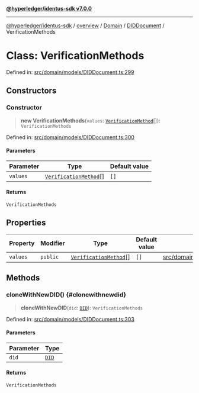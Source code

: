 [**@hyperledger/identus-sdk v7.0.0**](../../../../../../README.md)

***

[@hyperledger/identus-sdk](../../../../../../README.md) / [overview](../../../../../README.md) / [Domain](../../../README.md) / [DIDDocument](../README.md) / VerificationMethods

# Class: VerificationMethods

Defined in: [src/domain/models/DIDDocument.ts:299](https://github.com/hyperledger/identus-edge-agent-sdk-ts/blob/96423ee84b124a31ce63036d9d623d1cb73a13c2/src/domain/models/DIDDocument.ts#L299)

## Constructors

### Constructor

> **new VerificationMethods**(`values`: [`VerificationMethod`](VerificationMethod.md)[]): `VerificationMethods`

Defined in: [src/domain/models/DIDDocument.ts:300](https://github.com/hyperledger/identus-edge-agent-sdk-ts/blob/96423ee84b124a31ce63036d9d623d1cb73a13c2/src/domain/models/DIDDocument.ts#L300)

#### Parameters

| Parameter | Type | Default value |
| ------ | ------ | ------ |
| `values` | [`VerificationMethod`](VerificationMethod.md)[] | `[]` |

#### Returns

`VerificationMethods`

## Properties

| Property | Modifier | Type | Default value | Defined in |
| ------ | ------ | ------ | ------ | ------ |
| <a id="values"></a> `values` | `public` | [`VerificationMethod`](VerificationMethod.md)[] | `[]` | [src/domain/models/DIDDocument.ts:301](https://github.com/hyperledger/identus-edge-agent-sdk-ts/blob/96423ee84b124a31ce63036d9d623d1cb73a13c2/src/domain/models/DIDDocument.ts#L301) |

## Methods

### cloneWithNewDID() {#clonewithnewdid}

> **cloneWithNewDID**(`did`: [`DID`](../../../classes/DID.md)): `VerificationMethods`

Defined in: [src/domain/models/DIDDocument.ts:303](https://github.com/hyperledger/identus-edge-agent-sdk-ts/blob/96423ee84b124a31ce63036d9d623d1cb73a13c2/src/domain/models/DIDDocument.ts#L303)

#### Parameters

| Parameter | Type |
| ------ | ------ |
| `did` | [`DID`](../../../classes/DID.md) |

#### Returns

`VerificationMethods`
